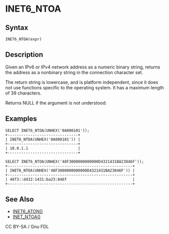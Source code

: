 
# INET6_NTOA


## Syntax


```
INET6_NTOA(expr)
```

## Description


Given an IPv6 or IPv4 network address as a numeric binary string, returns the address as a nonbinary string in the connection character set.


The return string is lowercase, and is platform independent, since it does not use functions specific to the operating system. It has a maximum length of 39 characters.


Returns NULL if the argument is not understood.


## Examples


```
SELECT INET6_NTOA(UNHEX('0A000101'));
+-------------------------------+
| INET6_NTOA(UNHEX('0A000101')) |
+-------------------------------+
| 10.0.1.1                      |
+-------------------------------+

SELECT INET6_NTOA(UNHEX('48F3000000000000D4321431BA23846F'));
+-------------------------------------------------------+
| INET6_NTOA(UNHEX('48F3000000000000D4321431BA23846F')) |
+-------------------------------------------------------+
| 48f3::d432:1431:ba23:846f                             |
+-------------------------------------------------------+
```

## See Also


* [INET6_ATON()](inet6_aton.md)
* [INET_NTOA()](inet_ntoa.md)


CC BY-SA / Gnu FDL

